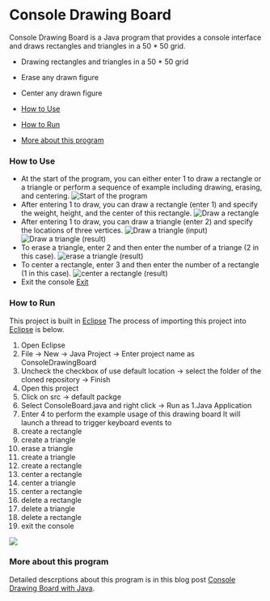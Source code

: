 Console Drawing Board
============
Console Drawing Board is a Java program that provides a console interface and draws rectangles and triangles in a 50 * 50 grid.
- Drawing rectangles and triangles in a 50 * 50 grid
- Erase any drawn figure
- Center any drawn figure

- [How to Use](#how-to-use)
- [How to Run](#how-to-run)
- [More about this program](#more-about-this-program)

### How to Use

- At the start of the program, you can either enter 1 to draw a rectangle or a triangle or perform a sequence of example including drawing, erasing, and centering.
![Start of the program](https://raw.githubusercontent.com/ernie55ernie/ConsoleDrawingBoard/master/img/initialize.PNG)
- After entering 1 to draw, you can draw a rectangle (enter 1) and specify the weight, height, and the center of this rectangle.
![Draw a rectangle](https://raw.githubusercontent.com/ernie55ernie/ConsoleDrawingBoard/master/img/rectangle.PNG)
- After entering 1 to draw, you can draw a triangle (enter 2) and specify the locations of three vertices.
![Draw a triangle (input)](https://raw.githubusercontent.com/ernie55ernie/ConsoleDrawingBoard/master/img/triangle-1.PNG)
![Draw a triangle (result)](https://raw.githubusercontent.com/ernie55ernie/ConsoleDrawingBoard/master/img/triangle-2.PNG)
- To erase a triangle, enter 2 and then enter the number of a triange (2 in this case).
![erase a triangle (result)](https://raw.githubusercontent.com/ernie55ernie/ConsoleDrawingBoard/master/img/delete-1.PNG)
- To center a rectangle, enter 3 and then enter the number of a rectangle (1 in this case).
![center a rectangle (result)](https://raw.githubusercontent.com/ernie55ernie/ConsoleDrawingBoard/master/img/center-1.PNG)
- Exit the console
[Exit](https://raw.githubusercontent.com/ernie55ernie/ConsoleDrawingBoard/master/img/exit.PNG)

### How to Run
This project is built in [Eclipse](https://www.eclipse.org/)
The process of importing this project into [Eclipse](https://www.eclipse.org/) is below.
1. Open Eclipse
2. File -> New -> Java Project -> Enter project name as ConsoleDrawingBoard
3. Uncheck the checkbox of use default location -> select the folder of the cloned repository -> Finish
4. Open this project
5. Click on src -> default packge
6. Select ConsoleBoard.java and right click -> Run as 1.Java Application
7. Enter 4 to perform the example usage of this drawing board
It will launch a thread to trigger keyboard events to 
  1. create a rectangle
  2. create a triangle
  3. erase a triangle
  4. create a triangle
  5. create a rectangle
  6. center a rectangle
  7. center a triangle
  8. center a rectangle
  9. delete a rectangle
  10. delete a triangle
  11. delete a rectangle
  12. exit the console

[![](http://img.youtube.com/vi/CJoeA0b90B8/0.jpg)](http://www.youtube.com/watch?v=CJoeA0b90B8 "Youtube Video")

### More about this program
Detailed descrptions about this program is in this blog post [Console Drawing Board with Java](https://ernie55ernie.github.io/java/2019/05/09/console-drawing-board-with-java.html).